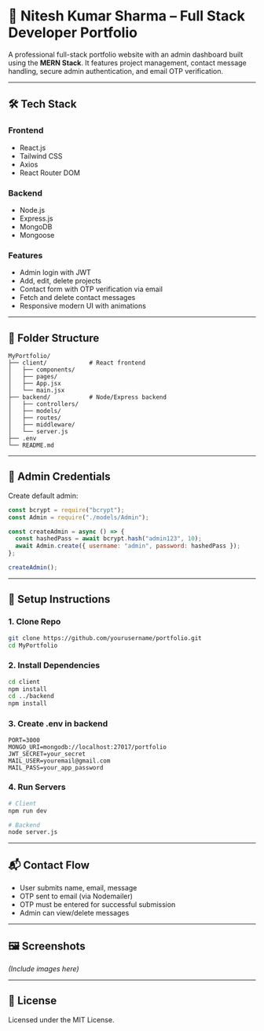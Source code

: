
# 🚀 Nitesh Kumar Sharma – Full Stack Developer Portfolio

A professional full-stack portfolio website with an admin dashboard built using the **MERN Stack**. It features project management, contact message handling, secure admin authentication, and email OTP verification.

---

## 🛠 Tech Stack

### Frontend
- React.js
- Tailwind CSS
- Axios
- React Router DOM

### Backend
- Node.js
- Express.js
- MongoDB
- Mongoose

### Features
- Admin login with JWT
- Add, edit, delete projects
- Contact form with OTP verification via email
- Fetch and delete contact messages
- Responsive modern UI with animations

---

## 📁 Folder Structure

```
MyPortfolio/
├── client/            # React frontend
│   ├── components/
│   ├── pages/
│   ├── App.jsx
│   └── main.jsx
├── backend/           # Node/Express backend
│   ├── controllers/
│   ├── models/
│   ├── routes/
│   ├── middleware/
│   └── server.js
├── .env
└── README.md
```

---

## 🔐 Admin Credentials

Create default admin:

```js
const bcrypt = require("bcrypt");
const Admin = require("./models/Admin");

const createAdmin = async () => {
  const hashedPass = await bcrypt.hash("admin123", 10);
  await Admin.create({ username: "admin", password: hashedPass });
};

createAdmin();
```

---

## 🔧 Setup Instructions

### 1. Clone Repo

```bash
git clone https://github.com/yourusername/portfolio.git
cd MyPortfolio
```

### 2. Install Dependencies

```bash
cd client
npm install
cd ../backend
npm install
```

### 3. Create .env in backend

```env
PORT=3000
MONGO_URI=mongodb://localhost:27017/portfolio
JWT_SECRET=your_secret
MAIL_USER=youremail@gmail.com
MAIL_PASS=your_app_password
```

### 4. Run Servers

```bash
# Client
npm run dev

# Backend
node server.js
```

---

## 📬 Contact Flow

- User submits name, email, message
- OTP sent to email (via Nodemailer)
- OTP must be entered for successful submission
- Admin can view/delete messages

---

## 🖼 Screenshots

*(Include images here)*

---

## 📄 License

Licensed under the MIT License.
